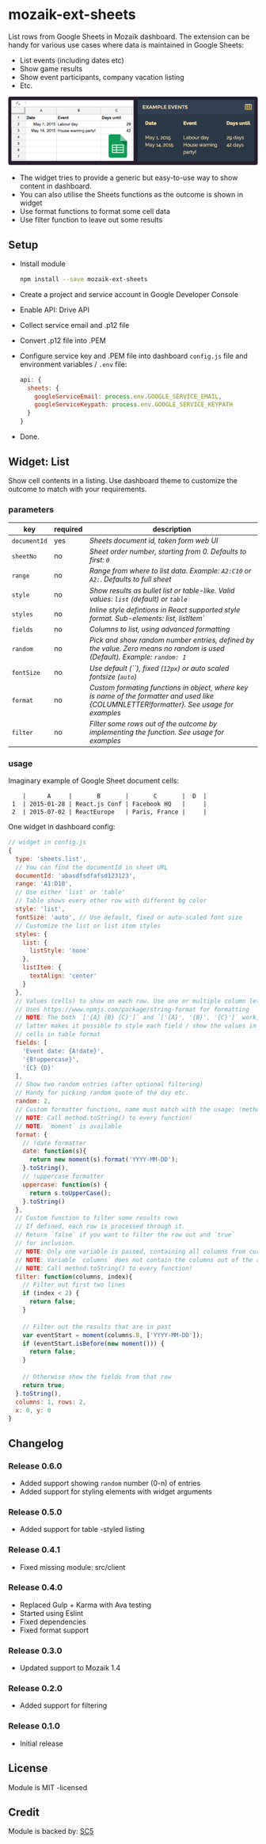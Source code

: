 # mozaik-ext-sheets

List rows from Google Sheets in Mozaïk dashboard. The extension can be handy for various
use cases where data is maintained in Google Sheets:

- List events (including dates etc)
- Show game results
- Show event participants, company vacation listing
- Etc.

![preview](https://raw.githubusercontent.com/SC5/mozaik-ext-sheets/master/preview.png)

- The widget tries to provide a generic but easy-to-use way to show content in dashboard.
- You can also utilise the Sheets functions as the outcome is shown in widget
- Use format functions to format some cell data
- Use filter function to leave out some results

## Setup

- Install module

    ```bash
    npm install --save mozaik-ext-sheets
    ```

- Create a project and service account in Google Developer Console
- Enable API: Drive API
- Collect service email and .p12 file
- Convert .p12 file into .PEM
- Configure service key and .PEM file into dashboard ``config.js`` file and
  environment variables / ``.env`` file:

    ```javascript
    api: {
      sheets: {
        googleServiceEmail: process.env.GOOGLE_SERVICE_EMAIL,
        googleServiceKeypath: process.env.GOOGLE_SERVICE_KEYPATH
      }
    }
    ```

- Done.


## Widget: List

Show cell contents in a listing. Use dashboard theme to customize the outcome to match with your requirements.

### parameters

key           | required | description
--------------|----------|---------------
`documentId`  | yes      | *Sheets document id, taken form web UI*
`sheetNo`     | no       | *Sheet order number, starting from 0. Defaults to first: `0`*
`range`       | no       | *Range from where to list data. Example: `A2:C10` or `A2:`. Defaults to full sheet*
`style`       | no       | *Show results as bullet list or table-like. Valid values: `list` (default) or `table`*
`styles`      | no       | *Inline style defintions in React supported style format. Sub-elements: list, listItem`*
`fields`      | no       | *Columns to list, using advanced formatting*
`random`      | no       | *Pick and show random number entries, defined by the value. Zero means no random is used (Default). Example: `random: 1`*
`fontSize`    | no       | *Use default (``), fixed  (`12px`) or auto scaled fontsize (`auto`)*
`format`      | no       | *Custom formating functions in object, where key is name of the formatter and used like {COLUMNLETTER!formatter}. See usage for examples*
`filter`      | no       | *Filter some rows out of the outcome by implementing the function. See usage for examples*


### usage

Imaginary example of Google Sheet document cells:

```
    |      A     |       B       |       C       |  D  |
 1  | 2015-01-28 | React.js Conf | Facebook HQ   |     |
 2  | 2015-07-02 | ReactEurope   | Paris, France |     |
```

One widget in dashboard config:

```javascript
// widget in config.js
{
  type: 'sheets.list',
  // You can find the documentId in sheet URL
  documentId: 'abasdfsdfafsd123123',
  range: 'A1:D10',
  // Use either 'list' or 'table'
  // Table shows every other row with different bg color
  style: 'list',
  fontSize: 'auto', // Use default, fixed or auto-scaled font size
  // Customize the list or list item styles
  styles: {
    list: {
      listStyle: 'none'
    },
    listItem: {
      textAlign: 'center'
    }
  },
  // Values (cells) to show on each row. Use one or multiple column letters:
  // Uses https://www.npmjs.com/package/string-format for formatting
  // NOTE: The both `['{A} {B} {C}']` and `['{A}', '{B}', '{C}']` work, but
  // latter makes it possible to style each field / show the values in different
  // cells in table format
  fields: [
    'Event date: {A!date}',
    '{B!uppercase}',
    '{C} {D}'
  ],
  // Show two random entries (after optional filtering)
  // Handy for picking random quote of the day etc.
  random: 2,
  // Custom formatter functions, name must match with the usage: !method
  // NOTE: Call method.toString() to every function!
  // NOTE: `moment` is available
  format: {
    // !date formatter
    date: function(s){
      return new moment(s).format('YYYY-MM-DD');
    }.toString(),
    // !uppercase formatter
    uppercase: function(s) {
      return s.toUpperCase();
    }.toString()
  },
  // Custom function to filter some results rows
  // If defined, each row is processed through it.
  // Return `false` if you want to filter the row out and `true`
  // for inclusion.
  // NOTE: Only one variable is passed, containing all columns from current row
  // NOTE: Variable `columns` does not contain the columns out of the range
  // NOTE: Call method.toString() to every function!
  filter: function(columns, index){
    // Filter out first two lines
    if (index < 2) {
      return false;
    }

    // Filter out the results that are in past
    var eventStart = moment(columns.B, ['YYYY-MM-DD']);
    if (eventStart.isBefore(new moment())) {
      return false;
    }

    // Otherwise show the fields from that row
    return true;
  }.toString(),
  columns: 1, rows: 2,
  x: 0, y: 0
}
```

## Changelog

### Release 0.6.0

- Added support showing `random` number (0-n) of entries
- Added support for styling elements with widget arguments

### Release 0.5.0

- Added support for table -styled listing

### Release 0.4.1

- Fixed missing module: src/client

### Release 0.4.0

- Replaced Gulp + Karma with Ava testing
- Started using Eslint
- Fixed dependencies
- Fixed format support

### Release 0.3.0

- Updated support to Mozaik 1.4

### Release 0.2.0

- Added support for filtering

### Release 0.1.0

- Initial release

## License

Module is MIT -licensed

## Credit

Module is backed by: [SC5](http://sc5.io)
